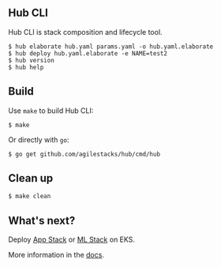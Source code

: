 ## Hub CLI

Hub CLI is stack composition and lifecycle tool.

    $ hub elaborate hub.yaml params.yaml -o hub.yaml.elaborate
    $ hub deploy hub.yaml.elaborate -e NAME=test2
    $ hub version
    $ hub help

## Build

Use `make` to build Hub CLI:

    $ make

Or directly with `go`:

    $ go get github.com/agilestacks/hub/cmd/hub

## Clean up

    $ make clean

## What's next?

Deploy [App Stack](https://github.com/agilestacks/stack-app-eks) or [ML Stack](https://github.com/agilestacks/stack-ml-eks) on EKS.

More information in the [docs](https://docs.agilestacks.com).
